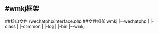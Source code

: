 #wmkj框架
---------
##接口文件
	/wechatphp/interface.php
##文件框架
   wmkj
    |--wechatphp
    |	|-class
    |	|-common
    |   |-log
    |   |-bin
    |--wmkj
